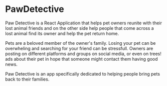 # PawDetective

Paw Detective is a React Application that helps pet owners reunite with their lost animal friends and on the other side help people that come across a lost animal find its owner and help the pet return home.

Pets are a beloved member of the owner's family. Losing your pet can be overwheling and searching for your friend can be stressfull. Owners are posting on different platforms and groups on social media, or even on trees! ads about their pet in hope that someone might contact them having good news.

Paw Detective is an app specifically dedicated to helping people bring pets back to their families.
